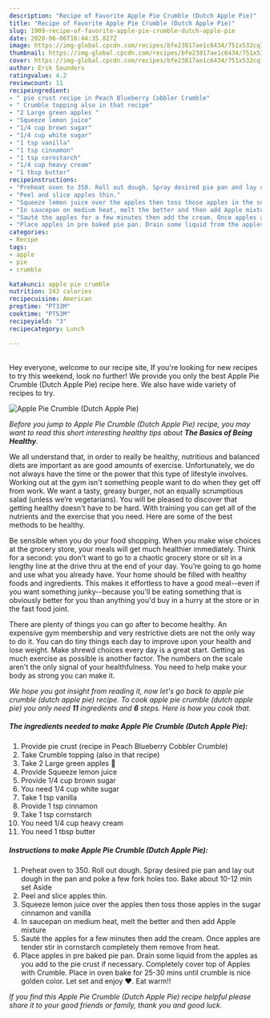 ```yaml
---
description: "Recipe of Favorite Apple Pie Crumble (Dutch Apple Pie)"
title: "Recipe of Favorite Apple Pie Crumble (Dutch Apple Pie)"
slug: 1909-recipe-of-favorite-apple-pie-crumble-dutch-apple-pie
date: 2020-06-06T16:44:35.827Z
image: https://img-global.cpcdn.com/recipes/bfe23817ae1c6434/751x532cq70/apple-pie-crumble-dutch-apple-pie-recipe-main-photo.jpg
thumbnail: https://img-global.cpcdn.com/recipes/bfe23817ae1c6434/751x532cq70/apple-pie-crumble-dutch-apple-pie-recipe-main-photo.jpg
cover: https://img-global.cpcdn.com/recipes/bfe23817ae1c6434/751x532cq70/apple-pie-crumble-dutch-apple-pie-recipe-main-photo.jpg
author: Erik Saunders
ratingvalue: 4.2
reviewcount: 11
recipeingredient:
- " pie crust recipe in Peach Blueberry Cobbler Crumble"
- " Crumble topping also in that recipe"
- "2 Large green apples "
- "Squeeze lemon juice"
- "1/4 cup brown sugar"
- "1/4 cup white sugar"
- "1 tsp vanilla"
- "1 tsp cinnamon"
- "1 tsp cornstarch"
- "1/4 cup heavy cream"
- "1 tbsp butter"
recipeinstructions:
- "Preheat oven to 350. Roll out dough. Spray desired pie pan and lay out dough in the pan and poke a few fork holes too. Bake about 10-12 min set Aside"
- "Peel and slice apples thin."
- "Squeeze lemon juice over the apples then toss those apples in the sugar cinnamon and vanilla"
- "In saucepan on medium heat, melt the better and then add Apple mixture"
- "Sauté the apples for a few minutes then add the cream. Once apples are tender stir in cornstarch completely them remove from heat."
- "Place apples in pre baked pie pan. Drain some liquid from the apples as you add to the pie crust if necessary. Completely cover top of Apples with Crumble. Place in oven bake for 25-30 mins until crumble is nice golden color. Let set and enjoy ❤️. Eat warm!!"
categories:
- Recipe
tags:
- apple
- pie
- crumble

katakunci: apple pie crumble 
nutrition: 243 calories
recipecuisine: American
preptime: "PT33M"
cooktime: "PT53M"
recipeyield: "3"
recipecategory: Lunch

---
```

<br>
Hey everyone, welcome to our recipe site, If you're looking for new recipes to try this weekend, look no further! We provide you only the best Apple Pie Crumble (Dutch Apple Pie) recipe here. We also have wide variety of recipes to try.
<br>


![Apple Pie Crumble (Dutch Apple Pie)](https://img-global.cpcdn.com/recipes/bfe23817ae1c6434/751x532cq70/apple-pie-crumble-dutch-apple-pie-recipe-main-photo.jpg)

<i>Before you jump to Apple Pie Crumble (Dutch Apple Pie) recipe, you may want to read this short interesting healthy tips about <strong>The Basics of Being Healthy</strong>.</i>

We all understand that, in order to really be healthy, nutritious and balanced diets are important as are good amounts of exercise. Unfortunately, we do not always have the time or the power that this type of lifestyle involves. Working out at the gym isn't something people want to do when they get off from work. We want a tasty, greasy burger, not an equally scrumptious salad (unless we’re vegetarians). You will be pleased to discover that getting healthy doesn't have to be hard. With training you can get all of the nutrients and the exercise that you need. Here are some of the best methods to be healthy.

Be sensible when you do your food shopping. When you make wise choices at the grocery store, your meals will get much healthier immediately. Think for a second: you don't want to go to a chaotic grocery store or sit in a lengthy line at the drive thru at the end of your day. You’re going to go home and use what you already have. Your home should be filled with healthy foods and ingredients. This makes it effortless to have a good meal--even if you want something junky--because you'll be eating something that is obviously better for you than anything you'd buy in a hurry at the store or in the fast food joint.

There are plenty of things you can go after to become healthy. An expensive gym membership and very restrictive diets are not the only way to do it. You can do tiny things each day to improve upon your health and lose weight. Make shrewd choices every day is a great start. Getting as much exercise as possible is another factor. The numbers on the scale aren't the only signal of your healthfulness. You need to help make your body as strong you can make it. 


<i>We hope you got insight from reading it, now let's go back to apple pie crumble (dutch apple pie) recipe. To cook apple pie crumble (dutch apple pie) you only need <strong>11</strong> ingredients and <strong>6</strong> steps. Here is how you cook that.
</i>

##### The ingredients needed to make Apple Pie Crumble (Dutch Apple Pie):

1. Provide  pie crust (recipe in Peach Blueberry Cobbler Crumble)
1. Take  Crumble topping (also in that recipe)
1. Take 2 Large green apples 🍏
1. Provide Squeeze lemon juice
1. Provide 1/4 cup brown sugar
1. You need 1/4 cup white sugar
1. Take 1 tsp vanilla
1. Provide 1 tsp cinnamon
1. Take 1 tsp cornstarch
1. You need 1/4 cup heavy cream
1. You need 1 tbsp butter


##### Instructions to make Apple Pie Crumble (Dutch Apple Pie):

1. Preheat oven to 350. Roll out dough. Spray desired pie pan and lay out dough in the pan and poke a few fork holes too. Bake about 10-12 min set Aside
1. Peel and slice apples thin.
1. Squeeze lemon juice over the apples then toss those apples in the sugar cinnamon and vanilla
1. In saucepan on medium heat, melt the better and then add Apple mixture
1. Sauté the apples for a few minutes then add the cream. Once apples are tender stir in cornstarch completely them remove from heat.
1. Place apples in pre baked pie pan. Drain some liquid from the apples as you add to the pie crust if necessary. Completely cover top of Apples with Crumble. Place in oven bake for 25-30 mins until crumble is nice golden color. Let set and enjoy ❤️. Eat warm!!


<i>If you find this Apple Pie Crumble (Dutch Apple Pie) recipe helpful please share it to your good friends or family, thank you and good luck.</i>
